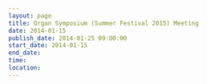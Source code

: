 ```yaml
---
layout: page
title: Organ Symposium (Summer Festival 2015) Meeting
date: 2014-01-15
publish_date: 2014-01-25 09:00:00
start_date: 2014-01-15
end_date: 
time: 
location: 
---
```


